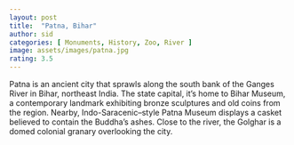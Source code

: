 ```yaml
---
layout: post
title:  "Patna, Bihar"
author: sid
categories: [ Monuments, History, Zoo, River ]
image: assets/images/patna.jpg
rating: 3.5
---
```

Patna is an ancient city that sprawls along the south bank of the Ganges River in Bihar, northeast India. The state capital, it’s home to Bihar Museum, a contemporary landmark exhibiting bronze sculptures and old coins from the region. Nearby, Indo-Saracenic–style Patna Museum displays a casket believed to contain the Buddha’s ashes. Close to the river, the Golghar is a domed colonial granary overlooking the city.


<div class="pa-carousel-widget" style="width:100%; height:480px; display:none;"
  data-link="https://photos.app.goo.gl/DGbB5VaBeu89wix8A"
  data-title="Patna Public"
  data-description="23 new items · Album by Siddharth Kumar"
  data-delay="3">
  <object data="https://lh3.googleusercontent.com/KMuYSe7VuSdYSfNx31Mu3H_VGF2-G5FoxWaxbfTM29wXHnBgcTnfipqsAikeLgDy7V4TPZvcYsr0c2rG6LXTNo2e-PNfLBQvvBy-i5KhpEQ_Ngte2tkO6LNi2rsHBhA_05PZB40B7VE=w1920-h1080"></object>
  <object data="https://lh3.googleusercontent.com/aAelr1INg9cbYFVj5lHhbiG_YWwZ35FSyJ5BsGC1pQVBkXwBWRuKlj3ubAvvV5CnokDoVpHlQxaxkhJvwLrTFCMk-RyaWq3ZKM3rHVR6USZXhI7s86R97oXEPl_qGHPzCQoIjgpmPt8=w1920-h1080"></object>
  <object data="https://lh3.googleusercontent.com/bxliTsJRUvPvMo9IcRMh3xZT8__wDM9CKrKKQ2tF6AXqDm1fojG88KjhjJ0qzSriwxOe4hCo1DMcM5nvlnWZUwE6sUURYj6ipDJcrqOKRAcTtMP9FhX9dB5JooSVYjrwKRn5z59VvVQ=w1920-h1080"></object>
  <object data="https://lh3.googleusercontent.com/Sux8SPSNsZmntIOAQUTknjdsHOVCQXT2wYIH5lt1qmelW5i0bU0w56swjfKc0yDIkIg9HNIJ9DGH98BfmgtubWA5hqa5sNl6XVEt_Lx9XbthtV56fo7Y4KNXIAvBE9nQNYG0_uyVXzE=w1920-h1080"></object>
  <object data="https://lh3.googleusercontent.com/5-GP_2VLOxJZG64CBSWjEI-QEna94H5_Cy8CrwNyqUvGHyP-DZHD8390opaOah7_056lLS-apDxJNwRB5lHAl2e7M3mDRTHBni5O1soH51D9XdCJS3gFK4F7TBi8dnGSlaBIT3RFu9c=w1920-h1080"></object>
  <object data="https://lh3.googleusercontent.com/ShWChO5l6EzGnX8E6RTnGQpCdn4h2tBvxB0kcJuKj9R1tYbqgSoijRE9180fR0oGJRqHS7oUEqYTDSxU-WklajWcJsaQYR1M_YQrt4jyDEyjajVMZJBVibNDnQlgM4q4JMphk48ihVY=w1920-h1080"></object>
  <object data="https://lh3.googleusercontent.com/BAghgOzcyRC_8atCrX_teqaoDAr3mLKG-WTwEpIhKBMgJ4vZWeyn2EBX5OaKCVRVNoJExr0MdW1hEqYEyPEQ6kFUMVOtybKFvHROL0vmvCHUNXBW5_togKrT8G-zx3LSGlBZtRbIWk4=w1920-h1080"></object>
  <object data="https://lh3.googleusercontent.com/-q3STjkrmyiOMxoQcpxWydMvpzLn18p-C6D_yeKAVyTa7WlvEgM3aN40bRWRPV26j4la_GdADTpzqIhmOXYz1kBf5YHwJ3LcznLdCKUt8Vsep8c4OHaa7T7mPfSleFANCE_QLoh_0lY=w1920-h1080"></object>
  <object data="https://lh3.googleusercontent.com/4jzveTg5Ctq8I2QKzyB5fvEyU7_Qd6l4paFPY0dTGJy0-iJVauzw-FXnGvNPjyvpWa0utKLT_0RN2HmiE3ZLWavOZde9J_qIajP1jz1J61g43TuDxpfmgHZ9APzxur7w5CDobRS0mpg=w1920-h1080"></object>
  <object data="https://lh3.googleusercontent.com/uclywhkL2FjglmdwY5m-69867jpi0dKfhTfMm3Xulor3mHCH8Uv060RAsqzTxudvljWStIEQ20oWl3RGjexzInKSWQQ3XQTqhHOGiDImWHK1umbA_0QHEzUr4ysx4tcI3YMZW1aUyNI=w1920-h1080"></object>
  <object data="https://lh3.googleusercontent.com/gtQuep-HbzDe-QaSHicrg91qNGAnwnjHulvnwdq17lJLMEg_uCHw_z7aER_eNRLWjIWx_hGbrtog0T-GbEeX7v_PnF2663VMQ_wiTTbU6OTo0RJEA3BLVFan5WgfcWby_ARraqrUA0k=w1920-h1080"></object>
  <object data="https://lh3.googleusercontent.com/2V77QC-ovqrQGv6ZnvCHsinVLubvtNffZ0MVtlCAi3FXBacnkKm46cNEps30lF_eX4pBOSv4ZCQWoa9kF80fvza5ZIHdn6-X-WBEMsMwL7op0DdCrf34zD78_6kt8wRoqnCe0qxnjHc=w1920-h1080"></object>
  <object data="https://lh3.googleusercontent.com/7wUZLoL3TRTA88ePVlkNZviv0g4ubqOMu3mMxbOPoXp9MlUmBZao0IsBH1qXbiZc9_qlWmxrJjitQAGCfK8NdO4z8D4mYjovjPhWmv4MZ0l4E4rqPnLF_7T2xxD7dDktNo2OUkwbJTc=w1920-h1080"></object>
  <object data="https://lh3.googleusercontent.com/tnK_tcz0wS2dDmEVAUH6fQGBqS_5TREJWdGX-pkR4hCn1gWi6k9PV8ctgQuBV1hDlDR6c13UeKTesnx1BXUNo5IlVedZZtPz0JdJJHeSOaLIGuJbMEE6_YLMrCbxwk1aUl4wHTgYUEk=w1920-h1080"></object>
  <object data="https://lh3.googleusercontent.com/M10p6uZAp2JphRpR9D7idDb5x68XYRj5I0VJ3oYbEMvOHz3fL5HbAk4xpvmvYgh7eCscx5k9wAmgDW0s9-XoYly2JkZTjRa7wtkr1OeOQlO-NOjJ6_N0lylKx-AEP3VqcnNBw9_v30o=w1920-h1080"></object>
  <object data="https://lh3.googleusercontent.com/hTxw7rD71c_rpho7_58WW0CeooGeW9iTad4lg8zY_-NccaXqLZtuo1_7u9iDVdCk-ii3h4YbASwXq4cbtVbv_paBlMQ2n5yZgGK_z_3JT1y9_JMyeY3EQNuIVfZLO1aRLledeknEgVA=w1920-h1080"></object>
  <object data="https://lh3.googleusercontent.com/xP8M6ejLUXV3kgdomi4_Cbted-fnqyW7em02jeRLHHx6UFwIA43-HBhSIm4M53FDKB9F5pxSjnJ3eRXOLjb3ZTd26etfe19xAuWs4e1Q-JeCddQPAKfgaorsJr-o7wPpUqv-22Juizw=w1920-h1080"></object>
  <object data="https://lh3.googleusercontent.com/6xO7JEGWKv71tJanJA5DFes_kLJRiHI9twm7RhS45wT7qDpUj9bjvDXmIjNCDKzcoPQIEeif4MehVXK-nw-GgYosaOVjAxcD_WYucYrW-JO6FeiRh5TXYHF0MtKInGHhOYzzScSs5lA=w1920-h1080"></object>
  <object data="https://lh3.googleusercontent.com/6itXypthKTtYx5RUtFuPchUVMyoE33r9T61yXgokCQEa0pARxrbM7f_BRl06FDj74oMCrUMouIXA63PYeSIM0IEhPoT8TQK-QPsSZzSlyNHRUS_qqCcVR7caXCfG4NyDSWNgxxy_RCg=w1920-h1080"></object>
  <object data="https://lh3.googleusercontent.com/mCakErX9Rx6eiOuJRy90BCzcZq99vdHBOrqkAkR--KFnQXKGW57NIIhnR44ZNFwn5KkmWnkqP7ZTNJq3ZCpzpek0o7ogCEHQuzLzNxUWm34RU4Z65cZkOyBoExFk7LAE2y2NnLq2dhg=w1920-h1080"></object>
  <object data="https://lh3.googleusercontent.com/QeNOb1uuHmLso829GYGg20T0pKUKchgdSVIqEZ-t5JvOmwWNjlsi0vgVPJUOV9FPPCjsQu-VZc9j6EHplrHqlWSdwsGat6QCnhAY7Es2SIRT349BMLL6j9BJNBwDIPTkAV638h4zwW0=w1920-h1080"></object>
  <object data="https://lh3.googleusercontent.com/tIHwycnoojNE9EKVI8mwINoSCFRLsCBCCErYZX-JCHqA1g8tY7po-a2aS39Wz5a-UJKt3jZGiJpLWRJq5g543GkCnsGk1jjc4OcPLht-Igw49SrrQKka2O8MyEwPpuZ2OfYh9p86oE8=w1920-h1080"></object>
  <object data="https://lh3.googleusercontent.com/yeGPFm0NS4Zvf4yJ0haGdELRBaCDED9b8D8V6Aa4-frNmfydBBVX3Wpvj1PkOdCBvzgX0mL7TBHXL6KCpEnJuWwOaCFyCqSYv8MJ5g4nJMfLV_otLVfvuvkvLc7R9s9isyEnNPx1D2Y=w1920-h1080"></object>
  
</div>
